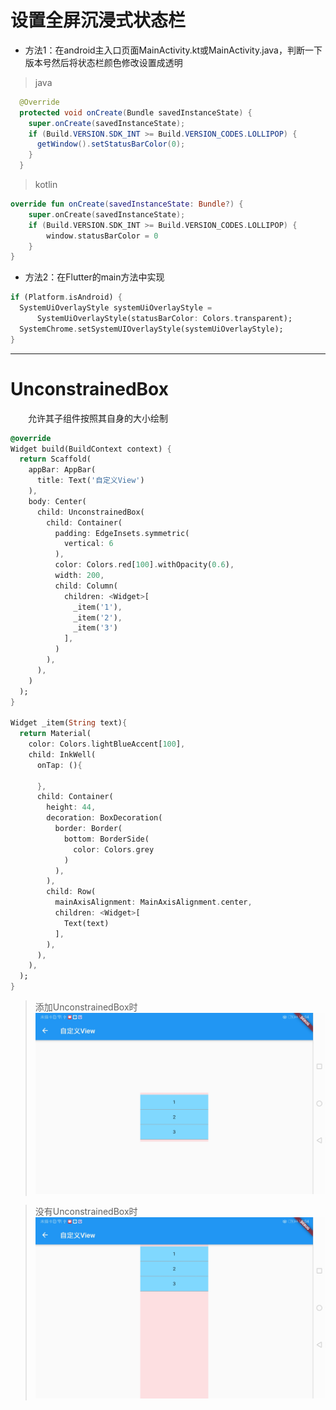 # 设置全屏沉浸式状态栏
* 方法1：在android主入口页面MainActivity.kt或MainActivity.java，判断一下版本号然后将状态栏颜色修改设置成透明
> java
   
```java
  @Override
  protected void onCreate(Bundle savedInstanceState) {
    super.onCreate(savedInstanceState);
    if (Build.VERSION.SDK_INT >= Build.VERSION_CODES.LOLLIPOP) {
      getWindow().setStatusBarColor(0);
    }
  }
```

> kotlin

```kotlin
override fun onCreate(savedInstanceState: Bundle?) {
    super.onCreate(savedInstanceState);
    if (Build.VERSION.SDK_INT >= Build.VERSION_CODES.LOLLIPOP) {
        window.statusBarColor = 0
    }
}

```

* 方法2：在Flutter的main方法中实现

```dart
if (Platform.isAndroid) {
  SystemUiOverlayStyle systemUiOverlayStyle =
      SystemUiOverlayStyle(statusBarColor: Colors.transparent);
  SystemChrome.setSystemUIOverlayStyle(systemUiOverlayStyle);
}
```

***

# UnconstrainedBox
&emsp;&emsp;允许其子组件按照其自身的大小绘制

```dart
@override
Widget build(BuildContext context) {
  return Scaffold(
    appBar: AppBar(
      title: Text('自定义View')
    ),
    body: Center(
      child: UnconstrainedBox(
        child: Container(
          padding: EdgeInsets.symmetric(
            vertical: 6
          ),
          color: Colors.red[100].withOpacity(0.6),
          width: 200,
          child: Column(
            children: <Widget>[
              _item('1'),
              _item('2'),
              _item('3')
            ],
          )
        ),
      ),
    )
  );
}

Widget _item(String text){
  return Material(
    color: Colors.lightBlueAccent[100],
    child: InkWell(
      onTap: (){

      },
      child: Container(
        height: 44,
        decoration: BoxDecoration(
          border: Border(
            bottom: BorderSide(
              color: Colors.grey
            )
          ),
        ),
        child: Row(
          mainAxisAlignment: MainAxisAlignment.center,
          children: <Widget>[
            Text(text)
          ],
        ),
      ),
    ),
  );
}
```

> 添加UnconstrainedBox时
![图片说明](photos/Screenshot_20200430_100421_com.example.flutterpractice.jpg)

> 没有UnconstrainedBox时
![image](photos/Screenshot_20200430_100410_com.example.flutterpractice.jpg)


